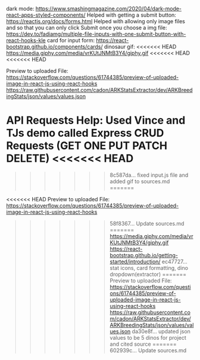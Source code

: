 dark mode: https://www.smashingmagazine.com/2020/04/dark-mode-react-apps-styled-components/ Helped with getting a submit
button: https://reactjs.org/docs/forms.html Helped with allowing only image files and so that you can only click Submit
once you choose a img file: https://dev.to/fadiamg/multiple-file-inputs-with-one-submit-button-with-react-hooks-kle card
for input form: https://react-bootstrap.github.io/components/cards/ dinosaur gif:
<<<<<<< HEAD
https://media.giphy.com/media/vrKUtJNMtB3Y4/giphy.gif
<<<<<<< HEAD
<<<<<<< HEAD

Preview to uploaded File:
https://stackoverflow.com/questions/61744385/preview-of-uploaded-image-in-react-js-using-react-hooks
https://raw.githubusercontent.com/cadon/ARKStatsExtractor/dev/ARKBreedingStats/json/values/values.json

API Requests Help: 
Used Vince and TJs demo called Express CRUD Requests (GET ONE PUT PATCH DELETE)
<<<<<<< HEAD
=======
>>>>>>> 8c587da... fixed input.js file and added gif to sources.md
=======

<<<<<<< HEAD
Preview to uploaded File: https://stackoverflow.com/questions/61744385/preview-of-uploaded-image-in-react-js-using-react-hooks
>>>>>>> 58f8367... Update sources.md
=======
https://media.giphy.com/media/vrKUtJNMtB3Y4/giphy.gif https://react-bootstrap.github.io/getting-started/introduction/
>>>>>>> ec47727... stat icons, card formatting, dino dropdown(extractor)
=======
Preview to uploaded File:
https://stackoverflow.com/questions/61744385/preview-of-uploaded-image-in-react-js-using-react-hooks
https://raw.githubusercontent.com/cadon/ARKStatsExtractor/dev/ARKBreedingStats/json/values/values.json
>>>>>>> da30e8f... updated json values to be 5 dinos for project and cited source
=======
>>>>>>> 602939c... Update sources.md
